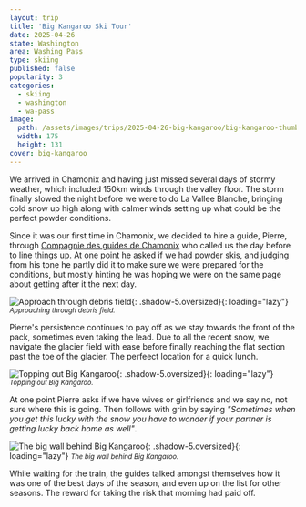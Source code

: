 ```yaml
---
layout: trip
title: 'Big Kangaroo Ski Tour'
date: 2025-04-26
state: Washington
area: Washing Pass
type: skiing
published: false
popularity: 3
categories:
  - skiing
  - washington
  - wa-pass
image:
  path: /assets/images/trips/2025-04-26-big-kangaroo/big-kangaroo-thumb.jpg
  width: 175
  height: 131
cover: big-kangaroo
---
```


We arrived in Chamonix and having just missed several days of stormy weather, which included 150km winds through the valley floor. The storm finally slowed the night before we were to do La Vallee Blanche, bringing cold snow up high along with calmer winds setting up what could be the perfect powder conditions.

Since it was our first time in Chamonix, we decided to hire a guide, Pierre, through [Compagnie des guides de Chamonix](www.chamonix-guides.com) who called us the day before to line things up. At one point he asked if we had powder skis, and judging from his tone he partly did it to make sure we were prepared for the conditions, but mostly hinting he was hoping we were on the same page about getting after it the next day.

![Approach through debris field](/assets/images/trips/2025-04-26-big-kangaroo/approach-debris-field.jpg "Approach through debris field"){: .shadow-5.oversized}{: loading="lazy"} <small><i>Approaching through debris field.</i></small>

Pierre's persistence continues to pay off as we stay towards the front of the pack, sometimes even taking the lead. Due to all the recent snow, we navigate the glacier field with ease before finally reaching the flat section past the toe of the glacier. The perfeect location for a quick lunch.

![Topping out Big Kangaroo](/assets/images/trips/2025-04-26-big-kangaroo/kangaroo-top-out.jpg "Topping out Big Kangaroo"){: .shadow-5.oversized}{: loading="lazy"} <small><i>Topping out Big Kangaroo.</i></small>

At one point Pierre asks if we have wives or girlfriends and we say no, not sure where this is going. Then follows with grin by saying _"Sometimes when you get this lucky with the snow you have to wonder if your partner is getting lucky back home as well"_.

![The big wall behind Big Kangaroo](/assets/images/trips/2025-04-26-big-kangaroo/big-kangaroo-wall.jpg  "The big wall behind Big Kangaroo"){: .shadow-5.oversized}{: loading="lazy"} <small><i>The big wall behind Big Kangaroo.</i></small>

While waiting for the train, the guides talked amongst themselves how it was one of the best days of the season, and even up on the list for other seasons. The reward for taking the risk that morning had paid off.

